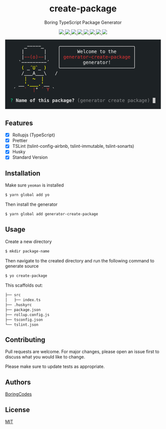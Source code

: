 <div align="center">
  <h1>create-package</h1>
  <p>Boring TypeScript Package Generator</p>

  <p>
    <a href="https://github.com/boringcodes/create-package/commits" aria-label="Commitizen Friendly">
      <img src="https://img.shields.io/badge/commitizen-friendly-brightgreen.svg?style=flat-square">
    </a>
    <a href="https://github.com/boringcodes/create-package" aria-label="Prettier Code Style">
      <img src="https://img.shields.io/badge/code_style-prettier-brightgreen?style=flat-square">
    </a>
    <a href="https://github.com/boringcodes/create-package/actions" aria-label="Lint Status">
      <img src="https://img.shields.io/github/workflow/status/boringcodes/create-package/lint-source?style=flat-square&label=lint">
    </a>
    <a href="https://david-dm.org/boringcodes/create-package" aria-label="Dependencies Status">
      <img src="https://img.shields.io/david/boringcodes/create-package?style=flat-square">
    </a>
    <a href="https://www.npmjs.com/package/generator-create-package" aria-label="NPM Version">
      <img src="https://img.shields.io/npm/v/generator-create-package?color=brightgreen&style=flat-square">
    </a>
    <a href="https://www.npmjs.com/package/generator-create-package" aria-label="NPM Downloads">
      <img src="https://img.shields.io/npm/dm/generator-create-package?style=flat-square">
    </a>
    <a href="https://github.com/boringcodes/create-package/blob/master/LICENSE" aria-label="MIT License">
      <img src="https://img.shields.io/github/license/boringcodes/create-package?color=brightgreen&style=flat-square">
    </a>
    <a href="https://github.com/boringcodes" aria-label="BoringCodes Verified">
      <img src="https://img.shields.io/badge/boringcodes-verified-brightgreen?style=flat-square">
    </a>
  </p>

  <img src="banner.png">
</div>

## Features

- [x] Rollupjs (TypeScript)
- [x] Prettier
- [x] TSLint (tslint-config-airbnb, tslint-immutable, tslint-sonarts)
- [x] Husky
- [x] Standard Version

## Installation

Make sure `yeoman` is installed

```sh
$ yarn global add yo
```

Then install the generator

```sh
$ yarn global add generator-create-package
```

## Usage

Create a new directory

```sh
$ mkdir package-name
```

Then navigate to the created directory and run the following command to generate source

```sh
$ yo create-package
```

This scaffolds out:

```
├── src
│   ├── index.ts
├── .huskyrc
├── package.json
├── rollup.config.js
├── tsconfig.json
└── tslint.json
```

## Contributing

Pull requests are welcome. For major changes, please open an issue first to discuss what you would like to change.

Please make sure to update tests as appropriate.

## Authors

[BoringCodes](https://github.com/boringcodes)

## License

[MIT](https://github.com/boringcodes/create-package/blob/master/LICENSE)
